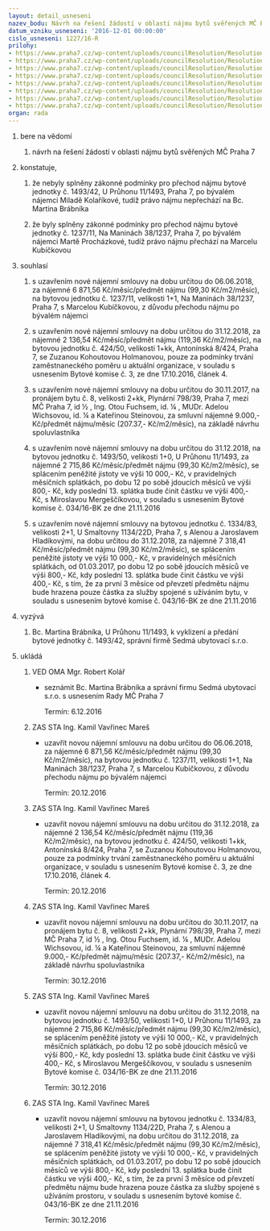 ```yaml
---
layout: detail_usneseni
nazev_bodu: Návrh na řešení žádostí v oblasti nájmu bytů svěřených MČ Praha 7
datum_vzniku_usneseni: '2016-12-01 00:00:00'
cislo_usneseni: 1227/16-R
prilohy:
- https://www.praha7.cz/wp-content/uploads/councilResolution/Resolutions/28404/export/00b_BJ20161201~140984.docx
- https://www.praha7.cz/wp-content/uploads/councilResolution/Resolutions/28404/export/02_BJ20161201~140983.pdf
- https://www.praha7.cz/wp-content/uploads/councilResolution/Resolutions/28404/export/03_BJ20161201~140981.pdf
- https://www.praha7.cz/wp-content/uploads/councilResolution/Resolutions/28404/export/04_BJ20161201~140979.pdf
- https://www.praha7.cz/wp-content/uploads/councilResolution/Resolutions/28404/export/05_BJ20161201~140977.pdf
- https://www.praha7.cz/wp-content/uploads/councilResolution/Resolutions/28404/export/07_BJ20161201~140973.pdf
- https://www.praha7.cz/wp-content/uploads/councilResolution/Resolutions/28404/export/08_BJ20161201~140971.pdf
- https://www.praha7.cz/wp-content/uploads/councilResolution/Resolutions/28404/export/export~297197.pdf
organ: rada
---
```

<ol class="urzList_view" id="urzList">
<li id="" class="urzClass1"><span name="1">bere na vědomí</span> 
<ol class="urzOlClass">
<li id="" class="urzClass2" style="TEXT-ALIGN: left"><span><p>návrh na řešení žádostí v oblasti nájmu bytů svěřených MČ Praha 7</p></span></li></ol></li>
<li id="" class="urzClass1"><span name="50">konstatuje,</span> 
<ol class="urzOlClass">
<li id="" class="urzClass2" style="TEXT-ALIGN: left"><span><p>že nebyly splněny zákonné podmínky pro přechod nájmu bytové jednotky č. 1493/42, U Průhonu 11/1493, Praha 7, po bývalém nájemci Miladě Kolaříkové, tudíž právo nájmu nepřechází na Bc. Martina Brábníka<br></p></span></li>
<li id="" class="urzClass2" style="TEXT-ALIGN: left"><span><p>že byly splněny zákonné podmínky pro přechod nájmu bytové jednotky č. 1237/11, Na Maninách 38/1237, Praha 7, po bývalém nájemci Martě Procházkové, tudíž právo nájmu přechází na Marcelu Kubíčkovou<br></p></span></li></ol></li>
<li id="" class="urzClass1"><span name="26">souhlasí</span> 
<ol class="urzOlClass">
<li id="" class="urzClass2" style="TEXT-ALIGN: left"><span><p>s uzavřením nové nájemní smlouvy na dobu určitou do 06.06.2018, za nájemné 6 871,56 Kč/měsíc/předmět nájmu (99,30 Kč/m2/měsíc), na bytovou jednotku č. 1237/11, velikosti 1+1, Na Maninách 38/1237, Praha 7, s Marcelou Kubíčkovou, z důvodu přechodu nájmu po bývalém nájemci<br></p></span></li>
<li id="" class="urzClass2" style="TEXT-ALIGN: left"><span><p>s uzavřením nové nájemní smlouvy na dobu určitou do 31.12.2018, za nájemné 2 136,54 Kč/měsíc/předmět nájmu (119,36 Kč/m2/měsíc), na bytovou jednotku č. 424/50, velikosti 1+kk, Antonínská 8/424, Praha 7, se Zuzanou Kohoutovou Holmanovou, pouze za podmínky trvání zaměstnaneckého poměru u aktuální organizace, v souladu s usnesením Bytové komise č. 3, ze dne 17.10.2016, článek 4.</p></span></li>
<li id="" class="urzClass2" style="TEXT-ALIGN: left"><span><p>s uzavřením nové nájemní smlouvy na dobu určitou do 30.11.2017, na pronájem bytu č. 8, velikosti 2+kk, Plynární 798/39, Praha 7, mezi MČ Praha 7, id ½ , Ing. Otou Fuchsem, id. ¼ , MUDr. Adelou Wichsovou, id. ¼ a Kateřinou Steinovou, za smluvní nájemné 9.000,- Kč/předmět nájmu/měsíc (207.37,- Kč/m2/měsíc), na základě návrhu spoluvlastníka</p></span></li>
<li id="" class="urzClass2" style="TEXT-ALIGN: left"><span><p>s uzavřením nové nájemní smlouvy na dobu určitou do 31.12.2018, na bytovou jednotku č. 1493/50, velikosti 1+0, U Průhonu 11/1493, za nájemné 2 715,86 Kč/měsíc/předmět nájmu (99,30 Kč/m2/měsíc), se splácením peněžité jistoty ve výši 10 000,- Kč, v pravidelných měsíčních splátkách,&nbsp;po dobu 12 po sobě jdoucích měsíců ve výši 800,- Kč, kdy poslední 13. splátka bude činit částku ve výši 400,- Kč,&nbsp;s Miroslavou Mergeščíkovou, v souladu s usnesením Bytové komise č. 034/16-BK ze dne 21.11.2016</p></span></li>
<li id="" class="urzClass2" style="TEXT-ALIGN: left"><span><p>s uzavřením nové nájemní smlouvy na bytovou jednotku č. 1334/83, velikosti 2+1, U Smaltovny 1134/22D, Praha 7, s Alenou a Jaroslavem Hladíkovými, na dobu určitou do 31.12.2018,&nbsp;za nájemné 7 318,41 Kč/měsíc/předmět nájmu (99,30 Kč/m2/měsíc), se splácením peněžité jistoty ve výši 10 000,- Kč, v pravidelných měsíčních splátkách, od 01.03.2017, po dobu 12 po sobě jdoucích měsíců ve výši 800,- Kč, kdy poslední 13. splátka bude činit částku ve výši 400,- Kč, s tím, že za první 3 měsíce od převzetí předmětu nájmu bude hrazena pouze částka za služby spojené s&nbsp;užíváním bytu, v souladu s usnesením bytové komise&nbsp;č. 043/16-BK ze dne 21.11.2016<br></p></span></li></ol></li>
<li id="" class="urzClass1"><span name="39">vyzývá</span><ol class="urzOlClass"><li style="text-align: left;" id="" class="urzClass2"><span><p>Bc. Martina Brábníka, U Průhonu 11/1493, k vyklizení a předání bytové jednotky č. 1493/42, správní firmě Sedmá ubytovací s.r.o.<br></p></span></li></ol></li><li class="urzClass1" id="urzUkoly"><span name="1">ukládá</span><ol class="urzOlClass"><li class="urzClass2"><span><p>VED OMA Mgr. Robert Kolář</p></span><ul class="urzUlClass"><li class="urzClass3"><span><p>seznámit Bc. Martina Brábníka a správní firmu Sedmá ubytovací s.r.o. s usnesením Rady MČ Praha 7</p></span><span class="urzUkolTermin">  Termín:&nbsp;6.12.2016</span></li></ul></li><li class="urzClass2"><span><p>ZAS STA Ing. Kamil Vavřinec Mareš</p></span><ul class="urzUlClass"><li class="urzClass3"><span><p>uzavřít novou  nájemní smlouvu na dobu určitou do 06.06.2018, za nájemné 6 871,56 Kč/měsíc/předmět nájmu (99,30 Kč/m2/měsíc), na bytovou jednotku č. 1237/11, velikosti 1+1, Na Maninách 38/1237, Praha 7, s Marcelou Kubíčkovou, z důvodu přechodu nájmu po bývalém nájemci</p></span><span class="urzUkolTermin">  Termín:&nbsp;20.12.2016</span></li></ul></li><li class="urzClass2"><span><p>ZAS STA Ing. Kamil Vavřinec Mareš</p></span><ul class="urzUlClass"><li class="urzClass3"><span><p>uzavřít novou nájemní smlouvu  na dobu určitou do 31.12.2018, za nájemné 2 136,54 Kč/měsíc/předmět nájmu (119,36 Kč/m2/měsíc), na bytovou jednotku č. 424/50, velikosti 1+kk, Antonínská 8/424, Praha 7, se Zuzanou Kohoutovou Holmanovou, pouze za podmínky trvání zaměstnaneckého poměru u aktuální organizace, v souladu s usnesením Bytové komise č. 3, ze dne 17.10.2016, článek 4.</p></span><span class="urzUkolTermin">  Termín:&nbsp;20.12.2016</span></li></ul></li><li class="urzClass2"><span><p>ZAS STA Ing. Kamil Vavřinec Mareš</p></span><ul class="urzUlClass"><li class="urzClass3"><span><p>uzavřít novou nájemní smlouvu na dobu určitou do 30.11.2017, na pronájem bytu č. 8, velikosti 2+kk, Plynární 798/39, Praha 7, mezi MČ Praha 7, id ½ , Ing. Otou Fuchsem, id. ¼ , MUDr. Adelou Wichsovou, id. ¼ a Kateřinou Steinovou, za smluvní nájemné 9.000,- Kč/předmět nájmu/měsíc (207.37,- Kč/m2/měsíc), na základě návrhu spoluvlastníka</p></span><span class="urzUkolTermin">  Termín:&nbsp;30.12.2016</span></li></ul></li><li class="urzClass2"><span><p>ZAS STA Ing. Kamil Vavřinec Mareš</p></span><ul class="urzUlClass"><li class="urzClass3"><span><p>uzavřít novou nájemní smlouvu na dobu určitou do 31.12.2018, na bytovou jednotku č. 1493/50, velikosti 1+0, U Průhonu 11/1493, za nájemné 2 715,86 Kč/měsíc/předmět nájmu (99,30 Kč/m2/měsíc), se splácením peněžité jistoty ve výši 10 000,- Kč, v pravidelných měsíčních splátkách, po dobu 12 po sobě jdoucích měsíců ve výši 800,- Kč, kdy poslední 13. splátka bude činit částku ve výši 400,- Kč, s Miroslavou Mergeščíkovou, v souladu s usnesením Bytové komise č. 034/16-BK ze dne 21.11.2016</p></span><span class="urzUkolTermin">  Termín:&nbsp;30.12.2016</span></li></ul></li><li class="urzClass2"><span><p>ZAS STA Ing. Kamil Vavřinec Mareš</p></span><ul class="urzUlClass"><li class="urzClass3"><span><p>uzavřít novou nájemní smlouvu na bytovou jednotku č. 1334/83, velikosti 2+1, U Smaltovny 1134/22D, Praha 7, s Alenou a Jaroslavem Hladíkovými, na dobu určitou do 31.12.2018, za nájemné 7 318,41 Kč/měsíc/předmět nájmu (99,30 Kč/m2/měsíc), se splácením peněžité jistoty ve výši 10 000,- Kč, v pravidelných měsíčních splátkách, od 01.03.2017, po dobu 12 po sobě jdoucích měsíců ve výši 800,- Kč, kdy poslední 13. splátka bude činit částku ve výši 400,- Kč, s tím, že za první 3 měsíce od převzetí předmětu nájmu bude hrazena pouze částka za služby spojené s užíváním prostoru, v souladu s usnesením bytové komise č. 043/16-BK ze dne 21.11.2016</p></span><span class="urzUkolTermin">  Termín:&nbsp;30.12.2016</span></li></ul></li></ol></li></ol>